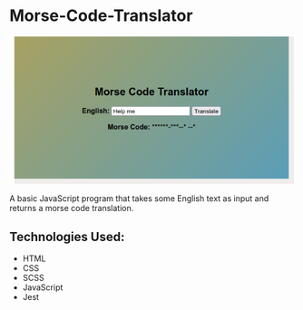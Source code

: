 # Morse-Code-Translator

<img src="./assets/images/Morse-Code-Translator-Screenshot.png" />

A basic JavaScript program that takes some English text as input and returns a morse code translation.

## Technologies Used:
* HTML
* CSS
* SCSS
* JavaScript
* Jest